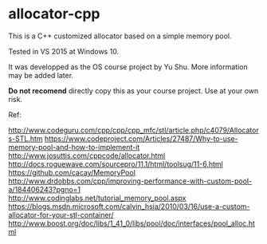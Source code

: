 # allocator-cpp
This is a C++ customized allocator based on a simple memory pool.

Tested in VS 2015 at Windows 10.

It was developped as the OS course project by Yu Shu. More information may be added later.

**Do not recomend** directly copy this as your course project. Use at your own risk.

Ref:

http://www.codeguru.com/cpp/cpp/cpp_mfc/stl/article.php/c4079/Allocators-STL.htm
https://www.codeproject.com/Articles/27487/Why-to-use-memory-pool-and-how-to-implement-it
http://www.josuttis.com/cppcode/allocator.html
http://docs.roguewave.com/sourcepro/11.1/html/toolsug/11-6.html
https://github.com/cacay/MemoryPool
http://www.drdobbs.com/cpp/improving-performance-with-custom-pool-a/184406243?pgno=1
http://www.codinglabs.net/tutorial_memory_pool.aspx
https://blogs.msdn.microsoft.com/calvin_hsia/2010/03/16/use-a-custom-allocator-for-your-stl-container/
http://www.boost.org/doc/libs/1_41_0/libs/pool/doc/interfaces/pool_alloc.html
